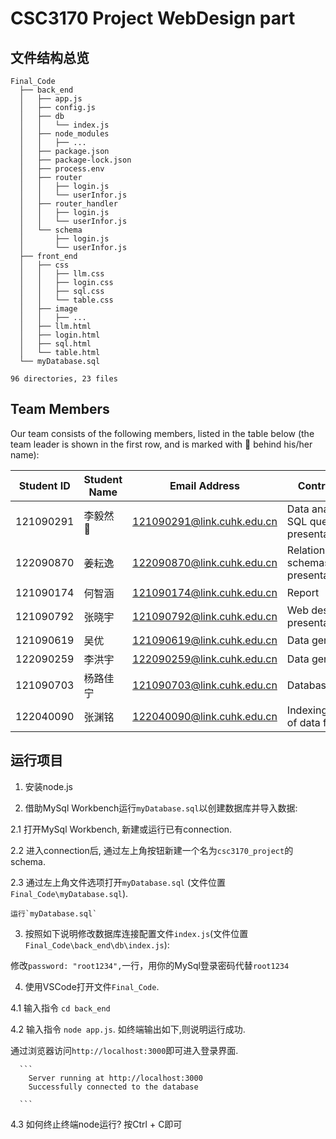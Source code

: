 # CSC3170 Project WebDesign part

## 文件结构总览

```
Final_Code
  ├── back_end
  │   ├── app.js
  │   ├── config.js
  │   ├── db
  │   │   └── index.js
  │   ├── node_modules
  │   │   ├── ...
  │   ├── package.json
  │   ├── package-lock.json
  │   ├── process.env
  │   ├── router
  │   │   ├── login.js
  │   │   └── userInfor.js
  │   ├── router_handler
  │   │   ├── login.js
  │   │   └── userInfor.js
  │   └── schema
  │       ├── login.js
  │       └── userInfor.js
  ├── front_end
  │   ├── css
  │   │   ├── llm.css
  │   │   ├── login.css
  │   │   ├── sql.css
  │   │   └── table.css
  │   ├── image
  │   │   ├── ...
  │   ├── llm.html
  │   ├── login.html
  │   ├── sql.html
  │   └── table.html
  └── myDatabase.sql

96 directories, 23 files

```

## Team Members

Our team consists of the following members, listed in the table below (the team leader is shown in the first row, and is marked with 🚩 behind his/her name):

<!-- change the info below to be the real case -->

| Student ID | Student Name   |       Email Address       |  Contribution |
| ---------- | ------------   | ------------------------- |------------------------- |
| 121090291  | 李毅然 🚩      | 121090291@link.cuhk.edu.cn  |Data analytic SQL queries and presentation|
| 122090870  | 姜耘逸         | 122090870@link.cuhk.edu.cn  | Relation schemas and presentation
| 121090174  | 何智涵         | 121090174@link.cuhk.edu.cn  |Report|
| 121090792  | 张晓宇         | 121090792@link.cuhk.edu.cn  | Web design and presentation  |
| 121090619  | 吴优           | 121090619@link.cuhk.edu.cn  | Data generation|
| 122090259  | 李洪宇         | 122090259@link.cuhk.edu.cn  |Data generation|
| 121090703  | 杨路佳宁       | 121090703@link.cuhk.edu.cn  | Database design|
| 122040090  | 张渊铭         | 122040090@link.cuhk.edu.cn  | Indexing/Hashing of data field |

## 运行项目

1. 安装node.js

2. 借助MySql Workbench运行`myDatabase.sql`以创建数据库并导入数据:

  2.1 打开MySql Workbench, 新建或运行已有connection.

  2.2 进入connection后, 通过左上角按钮新建一个名为`csc3170_project`的schema.

  2.3 通过左上角文件选项打开`myDatabase.sql` (文件位置`Final_Code\myDatabase.sql`). 

    运行`myDatabase.sql`

3. 按照如下说明修改数据库连接配置文件`index.js`(文件位置`Final_Code\back_end\db\index.js`):

  修改`password: "root1234",`一行，用你的MySql登录密码代替`root1234`

4. 使用VSCode打开文件`Final_Code`.

  4.1 输入指令 `cd back_end`

  4.2 输入指令 `node app.js`. 如终端输出如下,则说明运行成功. 

  通过浏览器访问`http://localhost:3000`即可进入登录界面.

  

      ```
        Server running at http://localhost:3000
        Successfully connected to the database

      ```
  4.3 如何终止终端node运行? 按Ctrl + C即可
  

